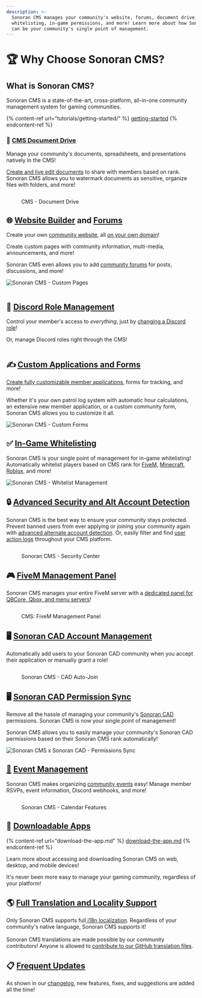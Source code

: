 ```yaml
---
description: >-
  Sonoran CMS manages your community's website, forums, document drive,
  whitelisting, in-game permissions, and more! Learn more about how Sonoran CMS
  can be your community's single point of management.
---
```


# 🏆 Why Choose Sonoran CMS?

## What is Sonoran CMS?

Sonoran CMS is a state-of-the-art, cross-platform, all-in-one community management system for gaming communities.

{% content-ref url="tutorials/getting-started/" %}
[getting-started](tutorials/getting-started/)
{% endcontent-ref %}

### 📂 [CMS Document Drive](tutorials/your-drive-and-documents.md)

Manage your community's documents, spreadsheets, and presentations natively in the CMS!

[Create and live edit documents](tutorials/your-drive-and-documents.md) to share with members based on rank. Sonoran CMS allows you to watermark documents as sensitive, organize files with folders, and more!

<figure><img src=".gitbook/assets/CMSDriveUpdate.png" alt=""><figcaption><p>CMS -  Document Drive</p></figcaption></figure>

## 🌐 [Website Builder](tutorials/community-website/website-builder.md) and [Forums](tutorials/community-website/forum-system.md)

Create your own [community website](tutorials/community-website/website-builder.md), all [on your own domain](tutorials/customization/custom-domain.md)!

Create custom pages with community information, multi-media, announcements, and more!

Sonoran CMS even allows you to add [community forums](tutorials/community-website/forum-system.md) for posts, discussions, and more!

![Sonoran CMS - Custom Pages](.gitbook/assets/web-updated.png)

<figure><img src=".gitbook/assets/cms.forums.png" alt=""><figcaption></figcaption></figure>

## 💬 [Discord Role Management](integration-capabilities/discord-bot-integration.md)

Control your member's access to _everything_, just by [changing a Discord role](integration-capabilities/discord-bot-integration.md)!

Or, manage Discord roles right through the CMS!

<figure><img src=".gitbook/assets/crossrolesync-v6.png" alt=""><figcaption></figcaption></figure>

## ✍️ [Custom Applications and Forms](tutorials/forms/creating-custom-forms.md)

[Create fully customizable member applications](tutorials/forms/creating-custom-forms.md), forms for tracking, and more!

Whether it's your own patrol log system with automatic hour calculations, an extensive new member application, or a custom community form, Sonoran CMS allows you to customize it all.

![Sonoran CMS - Custom Forms](.gitbook/assets/Dec23-Forms.png)

## ✅ [In-Game Whitelisting](integration-capabilities/in-game-integration-resources/core/core-submodules/whitelist.md)

Sonoran CMS is your single point of management for in-game whitelisting! Automatically whitelist players based on CMS rank for [FiveM](integration-capabilities/in-game-integration-resources/core/core-submodules/whitelist.md), [Minecraft](integration-capabilities/in-game-integration-resources/minecraft-integrations/available-resources/whitelist.md), [Roblox](integration-capabilities/in-game-integration-resources/roblox-integrations/available-resources/whitelist.md), and more!

![Sonoran CMS - Whitelist Management](.gitbook/assets/CMS_Whitelist.png)

## 🔒 [Advanced Security and Alt Account Detection](tutorials/administrative/security-center/)

Sonoran CMS is the best way to ensure your community stays protected. Prevent banned users from ever applying or joining your community again with [advanced alternate account detection](tutorials/administrative/security-center/#account-flags). Or, easily filter and find [user action logs](tutorials/administrative/security-center/#logging-center) throughout your CMS platform.

<figure><img src=".gitbook/assets/image (38).png" alt=""><figcaption><p>Sonoran CMS - Security Center</p></figcaption></figure>

## 🎮 [FiveM Management Panel](integration-capabilities/fivem-game-panel/)

Sonoran CMS manages your entire FiveM server with a [dedicated panel for QBCore, Qbox, and menu servers](integration-capabilities/fivem-game-panel/)!

<figure><img src=".gitbook/assets/fivem_management (1).png" alt=""><figcaption><p>CMS: FiveM Management Panel</p></figcaption></figure>

## 🖥️ [Sonoran CAD Account Management](integration-capabilities/sonoran-cad-sync.md)

Automatically add users to your Sonoran CAD community when you accept their application or manually grant a role!

<figure><img src=".gitbook/assets/BigSquare.png" alt=""><figcaption><p>Sonoran CMS - CAD Auto-Join</p></figcaption></figure>

## 🖥️ [Sonoran CAD Permission Sync](integration-capabilities/sonoran-cad-sync.md)

Remove all the hassle of managing your community's [Sonoran CAD](https://info.sonorancad.com/why-choose-sonoran-cad/about) permissions. Sonoran CMS is now your single point of management!

Sonoran CMS allows you to easily manage your community's Sonoran CAD permissions based on their Sonoran CMS rank automatically!

![Sonoran CMS x Sonoran CAD - Permissions Sync](.gitbook/assets/CMS-CAD-Sync.png)

## [📅](https://emojipedia.org/calendar/) [Event Management](tutorials/community-events.md)

Sonoran CMS makes organizing [community events](tutorials/community-events.md) easy! Manage member RSVPs, event information, Discord webhooks, and more!

<figure><img src=".gitbook/assets/community-events.png" alt=""><figcaption><p>Sonoran CMS - Calendar Features</p></figcaption></figure>

## 📱 [Downloadable Apps](download-the-app.md)

{% content-ref url="download-the-app.md" %}
[download-the-app.md](download-the-app.md)
{% endcontent-ref %}

Learn more about accessing and downloading Sonoran CMS on web, desktop, and mobile devices!

It's never been more easy to manage your gaming community, regardless of your platform!

## 🌎 [Full Translation and Locality Support](developer-api-documentation/translation-support.md)

Only Sonoran CMS supports full[ i18n localization](developer-api-documentation/translation-support.md). Regardless of your community's native language, Sonoran CMS supports it!\
\
Sonoran CMS translations are made possible by our community contributors! Anyone is allowed to [contribute to our GitHub translation files](https://github.com/Sonoran-Software/sonorancms_translations).

## 📋 [Frequent Updates](roadmap/changelog.md)

As shown in our [changelog](roadmap/changelog.md), new features, fixes, and suggestions are added all the time!
